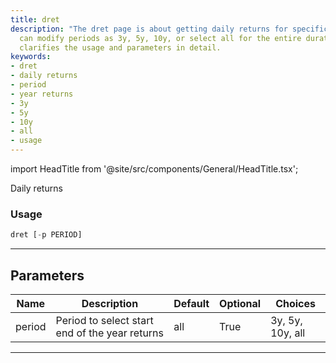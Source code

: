 ```yaml
---
title: dret
description: "The dret page is about getting daily returns for specific periods. Users"
  can modify periods as 3y, 5y, 10y, or select all for the entire duration. It also
  clarifies the usage and parameters in detail.
keywords:
- dret
- daily returns
- period
- year returns
- 3y
- 5y
- 10y
- all
- usage
---
```


import HeadTitle from '@site/src/components/General/HeadTitle.tsx';

<HeadTitle title="portfolio/dret - Reference | OpenBB Terminal Docs" />

Daily returns

### Usage

```python
dret [-p PERIOD]
```

---

## Parameters

| Name | Description | Default | Optional | Choices |
| ---- | ----------- | ------- | -------- | ------- |
| period | Period to select start end of the year returns | all | True | 3y, 5y, 10y, all |

---
